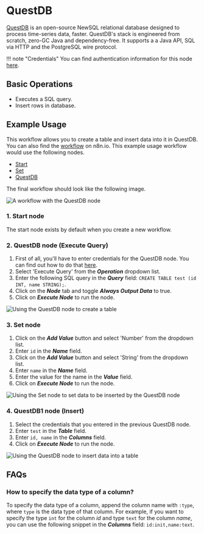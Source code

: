 # QuestDB

[QuestDB](https://questdb.io/) is an open-source NewSQL relational database designed to process time-series data, faster. QuestDB's stack is engineered from scratch, zero-GC Java and dependency-free. It supports a a Java API, SQL via HTTP and the PostgreSQL wire protocol.

!!! note "Credentials"
    You can find authentication information for this node [here](/integrations/builtin/credentials/questDb/).


## Basic Operations

* Executes a SQL query.
* Insert rows in database.

## Example Usage

This workflow allows you to create a table and insert data into it in QuestDB. You can also find the [workflow](https://n8n.io/workflows/592) on n8n.io. This example usage workflow would use the following nodes.
- [Start](/integrations/builtin/core-nodes/n8n-nodes-base.start/)
- [Set](/integrations/builtin/core-nodes/n8n-nodes-base.set/)
- [QuestDB]()

The final workflow should look like the following image.

![A workflow with the QuestDB node](/_images/integrations/builtin/app-nodes/questdb/workflow.png)

### 1. Start node

The start node exists by default when you create a new workflow.


### 2. QuestDB node (Execute Query)

1. First of all, you'll have to enter credentials for the QuestDB node. You can find out how to do that [here](/integrations/builtin/credentials/questDb/).
2. Select 'Execute Query' from the ***Operation*** dropdown list.
3. Enter the following SQL query in the ***Query*** field: `CREATE TABLE test (id INT, name STRING);`.
4. Click on the ***Node*** tab and toggle ***Always Output Data*** to true.
5. Click on ***Execute Node*** to run the node.

![Using the QuestDB node to create a table](/_images/integrations/builtin/app-nodes/questdb/questdb_node.png)


### 3. Set node

1. Click on the ***Add Value*** button and select 'Number' from the dropdown list.
2. Enter `id` in the ***Name*** field.
3. Click on the ***Add Value*** button and select 'String' from the dropdown list.
4. Enter `name` in the ***Name*** field.
5. Enter the value for the name in the ***Value*** field.
6. Click on ***Execute Node*** to run the node.

![Using the Set node to set data to be inserted by the QuestDB node](/_images/integrations/builtin/app-nodes/questdb/set_node.png)


### 4. QuestDB1 node (Insert)

1. Select the credentials that you entered in the previous QuestDB node.
2. Enter `test` in the ***Table*** field.
3. Enter `id, name` in the ***Columns*** field.
4. Click on ***Execute Node*** to run the node.

![Using the QuestDB node to insert data into a table](/_images/integrations/builtin/app-nodes/questdb/questdb1_node.png)

## FAQs

### How to specify the data type of a column?
To specify the data type of a column, append the column name with `:type`, where `type` is the data type of that column. For example, if you want to specify the type `int` for the column *id* and type `text` for the column *name*, you can use the following snippet in the ***Columns*** field: `id:init,name:text`.




